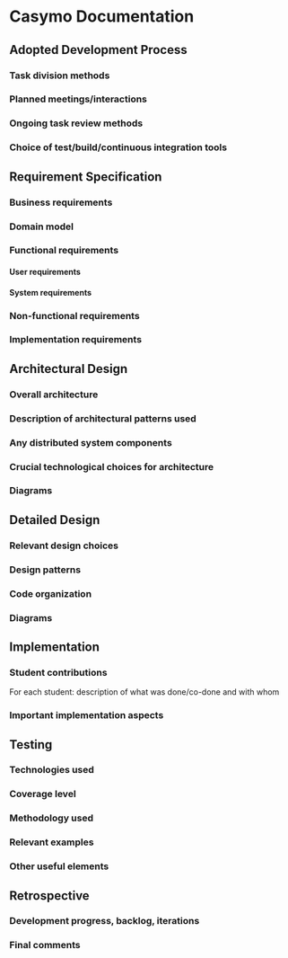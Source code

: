# Casymo Documentation

## Adopted Development Process
### Task division methods

### Planned meetings/interactions

### Ongoing task review methods

### Choice of test/build/continuous integration tools

## Requirement Specification
### Business requirements

### Domain model

### Functional requirements
#### User requirements

#### System requirements

### Non-functional requirements

### Implementation requirements

## Architectural Design
### Overall architecture

### Description of architectural patterns used

### Any distributed system components

### Crucial technological choices for architecture

### Diagrams

## Detailed Design
### Relevant design choices

### Design patterns

### Code organization

### Diagrams

## Implementation
### Student contributions
For each student: description of what was done/co-done and with whom

### Important implementation aspects

## Testing
### Technologies used

### Coverage level

### Methodology used

### Relevant examples

### Other useful elements

## Retrospective
### Development progress, backlog, iterations

### Final comments

